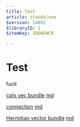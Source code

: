```yaml
---
title: Test
article: standalone
$version: 54092
$libraryID: 1
$itemKey: 3DDHEWCR

---
```

# Test

fuck

<a href="zotero://note/u/J9XE68BK/">cplx vec bundle</a> [md](/wiki/math/zotero/cplx-vec-bundle-J9XE68BK)

<a href="zotero://note/u/PFFDKPBL/">connection</a> [md](/wiki/math/zotero/connection-PFFDKPBL)

<a href="zotero://note/u/64I5FNMT/">Hermitian vector bundle</a> [md](/wiki/math/zotero/Hermitian-vector-bundle-64I5FNMT)
